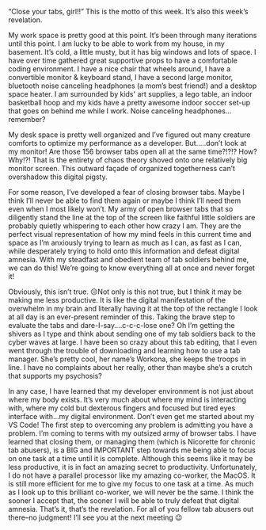 “Close your tabs, girl!!” This is the motto of this week. It’s also this week’s revelation. 

My work space is pretty good at this point. It’s been through many iterations until this point. I am lucky to be able to work from my house, in my basement. It’s cold, a little musty, but it has big windows and lots of space. I have over time gathered great supportive props to have a comfortable coding environment. I have a nice chair that wheels around, I have a convertible monitor & keyboard stand, I have a second large monitor, bluetooth noise canceling headphones (a mom’s best friend!) and a desktop space heater. I am surrounded by kids' art supplies, a lego table, an indoor basketball hoop and my kids have a pretty awesome indoor soccer set-up that goes on behind me while I work. Noise canceling headphones…remember?

My desk space is pretty well organized and I’ve figured out many creature comforts to optimize my performance as a developer. But…..don’t look at my monitor! Are those 156 browser tabs open all at the same time?!?!? How? Why!?! That is the entirety of chaos theory shoved onto one relatively big monitor screen. This outward façade of organized togetherness can’t overshadow this digital pigsty. 

For some reason, I’ve developed a fear of closing browser tabs. Maybe I think I’ll never be able to find them again or maybe I think I’ll need them even when I most likely won’t. My army of open browser tabs that so diligently stand the line at the top of the screen like faithful little soldiers are probably quietly whispering to each other how crazy I am. They are the perfect visual representation of how my mind feels in this current time and space as I’m anxiously trying to learn as much as I can, as fast as I can, while desperately trying to hold onto this information and defeat digital amnesia. With my steadfast and obedient team of tab soldiers behind me, we can do this! We’re going to know everything all at once and never forget it! 

Obviously, this isn’t true. 😔Not only is this not true, but I think it may be making me less productive. It is like the digital manifestation of the overwhelm in my brain and literally having it at the top of the rectangle I look at all day is an ever-present reminder of this. Taking the brave step to evaluate the tabs and dare-I-say….c-c-c-lose one? Oh I’m getting the shivers as I type and think about sending one of my tab soldiers back to the cyber waves at large. I have been so crazy about this tab editing, that I even went through the trouble of downloading and learning how to use a tab manager. She’s pretty cool, her name’s Workona, she keeps the troops in line. I have no complaints about her really, other than maybe she’s a crutch that supports my psychosis? 

In any case, I have learned that my developer environment is not just about where my body exists. It’s very much about where my mind is interacting with, where my cold but dexterous fingers and focused but tired eyes interface with…my digital environment. Don’t even get me started about my VS Code! The first step to overcoming any problem is admitting you have a problem. I’m coming to terms with my outsized army of browser tabs. I have learned that closing them, or managing them (which is Nicorette for chronic tab abusers), is a BIG and IMPORTANT step towards me being able to focus on one task at a time until it is complete. Although this seems like it may be less productive, it is in fact an amazing secret to productivity. Unfortunately, I do not have a parallel processor like my amazing co-worker, the MacOS. It is still more efficient for me to give my focus to one task at a time. As much as I look up to this brilliant co-worker, we will never be the same. I think the sooner I accept that, the sooner I will be able to truly defeat that digital amnesia. That’s it, that’s the revelation. For all of you fellow tab abusers out there–no judgment! I’ll see you at the next meeting 😉
